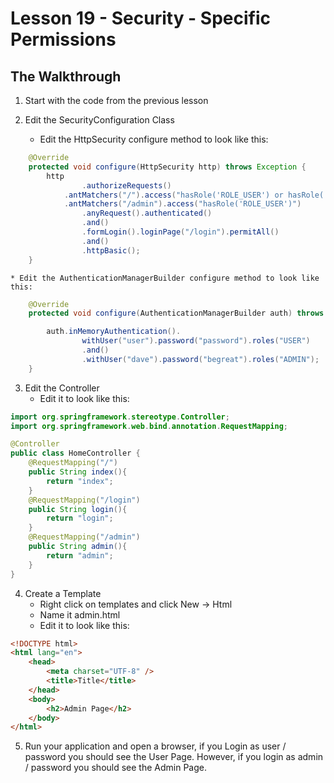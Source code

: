 # Lesson 19 - Security - Specific Permissions 
## The Walkthrough 

1. Start with the code from the previous lesson

2. Edit the SecurityConfiguration Class 
	  * Edit the HttpSecurity configure method to look like this: 
```java
    @Override
    protected void configure(HttpSecurity http) throws Exception {
        http
                .authorizeRequests()
			.antMatchers("/").access("hasRole('ROLE_USER') or hasRole('ROLE_ADMIN')")
			.antMatchers("/admin").access("hasRole('ROLE_USER')")
                .anyRequest().authenticated()
                .and()
                .formLogin().loginPage("/login").permitAll()
                .and()
                .httpBasic();
    }
```

    * Edit the AuthenticationManagerBuilder configure method to look like this:
```java
    @Override
    protected void configure(AuthenticationManagerBuilder auth) throws Exception {

        auth.inMemoryAuthentication().
                withUser("user").password("password").roles("USER")
                .and()
                .withUser("dave").password("begreat").roles("ADMIN");
    }
```

3. Edit the Controller 
	* Edit it to look like this: 
```java
import org.springframework.stereotype.Controller;
import org.springframework.web.bind.annotation.RequestMapping;

@Controller
public class HomeController {
    @RequestMapping("/")
    public String index(){
        return "index";
    }
    @RequestMapping("/login")
    public String login(){
        return "login";
    }
    @RequestMapping("/admin")
    public String admin(){
        return "admin";
    }
}
```

4. Create a Template 
  	* Right click on templates and click New -> Html 
	* Name it admin.html 
	* Edit it to look like this: 
```html
<!DOCTYPE html>
<html lang="en">
    <head>
        <meta charset="UTF-8" />
        <title>Title</title>
    </head>
    <body>
        <h2>Admin Page</h2>
    </body>
</html>
```

5. Run your application and open a browser, if you Login as user / password you should see the User Page. However, if you login as admin / password you should see the Admin Page.

